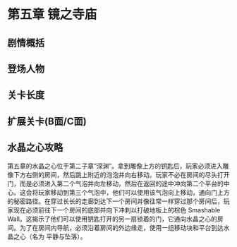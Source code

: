 # 第五章 镜之寺庙
## 剧情概括
## 登场人物
## 关卡长度
## 扩展关卡(**B面**/**C面**)
## 水晶之心攻略
第五章的水晶之心位于第二子章“深渊”。拿到雕像上方的钥匙后，玩家必须进入雕像下方右侧的房间，然后跳上附近的泡泡并向右移动。玩家不必在房间的尽头打开门，而是必须进入第二个气泡并向左移动，然后在返回的途中冲向第二个平台的中心。这会将玩家移动到第三个气泡中，他们可以使用该气泡向上移动，通向门上方的秘密路径。在穿过长长的走廊到达下一个房间并像往常一样穿过那个房间后，玩家现在必须前往下一个房间的底部并向下冲刺以打破地板上的棕色 Smashable Wall。这揭示了他们可以使用钥匙打开的另一扇锁着的门，它通向水晶之心的房间。为了在房间内导航，必须沿着房间的外边缘走，使用一组移动块和平台到达水晶之心（名为 平静与坠落）。 

